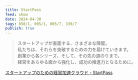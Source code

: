 ```yaml
---
title: StartPass
feed: show
date: 2024-04-30
tags: 658/1, 005/1, 005/7, 339/7
publish: true
---
```

> スタートアップが直面する、さまざまな障壁。  
私たちは、それらを突破するための力を届けていきます。  
> 創業から各シリーズ、そして、その先の道のりまで。  
経営をあらゆる面から強化し、成功の推進力となるために。

[スタートアップのための経営加速クラウド - StartPass](https://startpass.jp/)

